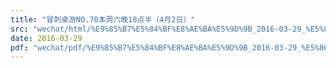 ```yaml
---
title: "冒刺桌游NO.70本周六晚18点半（4月2日）"
src: "wechat/html/%E9%85%B7%E5%84%BF%E8%AE%BA%E5%9D%9B_2016-03-29_%E5%86%92%E5%88%BA%E6%A1%8C%E6%B8%B8NO.70%E6%9C%AC%E5%91%A8%E5%85%AD%E6%99%9A18%E7%82%B9%E5%8D%8A%EF%BC%884%E6%9C%882%E6%97%A5%EF%BC%89.html"
date: 2016-03-29
pdf: "wechat/pdf/%E9%85%B7%E5%84%BF%E8%AE%BA%E5%9D%9B_2016-03-29_%E5%86%92%E5%88%BA%E6%A1%8C%E6%B8%B8NO.70%E6%9C%AC%E5%91%A8%E5%85%AD%E6%99%9A18%E7%82%B9%E5%8D%8A%EF%BC%884%E6%9C%882%E6%97%A5%EF%BC%89.pdf"
---
```

